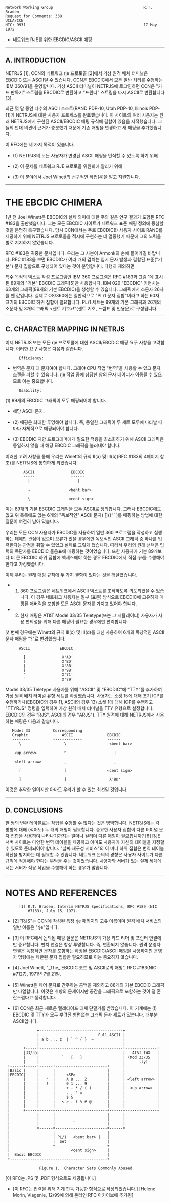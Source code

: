 

```text
Network Working Group                                        R.T. Braden
Request for Comments: 338                                       UCLA/CCN
NIC: 9931                                                    17 May 1972
```

- 네트워크 RJE를 위한 EBCDIC/ASCII 매핑

---
## **A. INTRODUCTION**

NETRJS \[1\], CCN의 네트워크 rje 프로토콜 \[2\]에서 가상 원격 배치 터미널은 EBCDIC 또는 ASCII일 수 있습니다. CCN은 EBCDIC에서 모든 일반 처리를 수행하는 IBM 360/91을 운영합니다. 가상 ASCII 터미널이 NETRJS에 로그인하면 CCN은 "카드 판독기" 스트림을 EBCDIC로 변환하고 "프린터" 스트림을 다시 ASCII로 변환합니다\[3\].

최근 몇 달 동안 다수의 ASCII 호스트\(RAND PDP-10, Utah PDP-10, Illinois PDP-11\)가 NETRJS에 대한 사용자 프로세스를 완료했습니다. 이 사이트의 여러 사용자는 원래 NETRJS에서 구현된 ASCII/EBCDIC 매핑 규칙에 결함이 있음을 지적했습니다. 그들의 반대 의견이 근거가 충분했기 때문에 기존 매핑을 변경하고 새 매핑을 추가했습니다.

이 RFC에는 세 가지 목적이 있습니다.

- \(1\) NETRJS의 모든 사용자가 변경된 ASCII 매핑을 인식할 수 있도록 하기 위해

- \(2\) 이 문제를 네트워크 RJE 프로토콜 위원회에 알리기 위해

- \(3\) 이 분야에서 Joel Winett의 선구적인 작업\[4\]을 알고 지원합니다.

---
# **THE EBCDIC CHIMERA**

1년 전 Joel Winett은 EBCDIC의 실제 의미에 대한 주의 깊은 연구 결과가 포함된 RFC #183을 출판했습니다. 그는 모든 EBCDIC 사이트가 네트워크 표준 매핑 정의에 동참할 것을 분명히 촉구했습니다. 당시 CCN에서는 주로 EBCDIC\(!\) 사용자 사이트 RAND를 제공하기 위해 NETRJS 프로토콜을 적시에 구현하는 데 열중했기 때문에 그의 노력을 별로 지지하지 않았습니다.

RFC #183은 귀중한 문서입니다. 우리는 그 사본이 Armonk의 손에 들어가길 바랍니다. RFC #183을 보면 EBCDIC가 여러 개의 겹치는 임시 문자 발생과 결합된 표준\("기본"\) 문자 집합으로 구성되어 있다는 것이 분명합니다. 다행히 제외하면

특수 목적의 텍스트 작성 프로그램인 IBM 360 프로그램은 RFC #183과 그림 1에 표시된 89개의 "기본" EBCDIC 그래픽\[5\]만 사용합니다. IBM 029 "EBCDIC" 키펀치는 63개의 그래픽\(89개의 기본 EBCDIC\)을 생성할 수 있습니다. 그래픽에서 소문자 26자를 뺀 값입니다. 실제로 OS/360에는 일반적으로 "PL/1 문자 집합"이라고 하는 60자 크기의 EBCDIC 하위 집합이 필요합니다. PL/1 세트는 89개의 기본 그래픽과 26개의 소문자 및 3개의 그래픽 <센트 기호\>!"\(센트 기호, 느낌표 및 인용문\)로 구성됩니다.

---
## **C. CHARACTER MAPPING IN NETRJS**

이제 NETRJS 또는 모든 rje 프로토콜에 대한 ASCII/EBCDIC 매핑 요구 사항을 고려합니다. 이러한 요구 사항은 다음과 같습니다.

```text
      Efficiency:
```

- 번역은 문자 대 문자여야 합니다. 그래야 CPU 작업 "번역"을 사용할 수 있고 문자 스캔을 피할 수 있습니다. rje 작업 중에 상당한 양의 문자 데이터가 이동될 수 있으므로 이는 중요합니다.

```text
      Usability:
```

\(1\) 89개의 EBCDIC 그래픽이 모두 매핑되어야 합니다.

- 해당 ASCII 문자.

- \(2\) 매핑은 최대한 투명해야 합니다. 즉, 동일한 그래픽이 두 세트 모두에 나타날 때마다 자체적으로 매핑되어야 합니다.

- \(3\) EBCDIC 지향 프로그래머에게 필요한 적응을 최소화하기 위해 ASCII 그래픽은 동일하지 않을 때 해당 EBCDIC 그래픽을 불러내야 합니다.

이러한 고려 사항을 통해 우리는 Winett의 규칙 II\(a\) 및 III\(b\)\(RFC #183의 4페이지 참조\)를 NETRJS에 통합하게 되었습니다.

```text
        ASCII                EBCDIC
        -----                ------
          |                     |

          ~                 <bent bar>

          \                 <cent sign>
```

이는 89개의 기본 EBCDIC 그래픽을 모두 ASCII로 정의합니다. 그러나 EBCDIC에도 없고 위 목록에도 없는 6개의 "독보적인" ASCII 문자\( \[\]{}^\` \)를 매핑하는 방법에 대한 질문이 여전히 남아 있습니다.

우리는 모든 CCN 사용자가 EBCDIC를 사용하여 일반 360 프로그램을 작성하고 실행하는 데에만 관심이 있으며 오류가 있을 경우에만 독보적인 ASCII 그래픽 중 하나를 입력한다는 관점을 취할 수 있었고 실제로 그렇게 했습니다. 따라서 우리의 원래 선택은 입력의 독단자를 EBCDIC 물음표에 매핑하는 것이었습니다. 또한 사용자가 기본 89개보다 더 큰 EBCDIC 하위 집합에 액세스해야 하는 경우 EBCDIC에서 직접 rje를 수행해야 한다고 가정했습니다.

이제 우리는 원래 매핑 규칙에 두 가지 결함이 있다는 것을 깨달았습니다.

- 1. 360 프로그램은 네트워크에서 ASCII 텍스트를 조작하도록 의도되었을 수 있습니다. 이 경우 네트워크 사용자는 일부 \(표준\) 방식으로 EBCDIC에 고유하게 매핑된 매버릭을 포함한 모든 ASCII 문자를 가지고 있어야 합니다.

- 2. 현재 매핑은 AT&T Model 33/35 Teletype\(또는 그 시뮬레이터\) 사용자가 사용 편의성을 위해 다른 매핑이 필요한 경우에만 편리합니다.

첫 번째 경우에는 Winett의 규칙 III\(c\) 및 III\(d\)를 대신 사용하여 6개의 독창적인 ASCII 문자 매핑을 "?"로 변경했습니다.

```text
      ASCII             EBCDIC
      -----             ------
        [                X'AD'
        ]                X'BD'
        {                X'8B'
        }                X'9B'
        ^                X'71'
        `                X'79'
```

Model 33/35 Teletype 사용자를 위해 "ASCII" 및 "EBCDIC"에 "TTY"를 추가하여 가상 원격 배치 터미널 유형 세트를 확장했습니다. 사용자는 소켓 15에 대해 초기 ICP를 수행하거나\(EBCDIC의 경우 11, ASCII의 경우 13\) 소켓 1에 대해 ICP를 수행하고 "TTYRJS" 명령을 입력하여 가상 원격 배치 터미널을 TTY 유형으로 설정합니다. EBCDIC의 경우 "RJS", ASCII의 경우 "ARJS"\). TTY 원격에 대해 NETRJS에서 사용하는 매핑은 다음과 같습니다.

```text
   Model 33          Corresponding
   Graphic               ASCII               EBCDIC
   --------          -------------           ------
      \                   \                   <bent bar>

    <up arrow>            ^                     |

    <left arrow>          _                     _

      [                   [                  <cent sign>

      ]                   ]                   X'BD'
```

이것은 추악한 일이지만 아마도 우리가 할 수 있는 최선일 것입니다.

---
## **D. CONCLUSIONS**

한 쌍의 변환 테이블로는 작업을 수행할 수 없다는 것은 명백합니다. NETRJS에는 각 방향에 대해 \(적어도\) 두 개의 매핑이 필요합니다. 중요한 사용자 집합이 다른 터미널 문자 집합을 사용하여 나타나기까지는 얼마나 걸리며 다른 매핑이 필요합니까? \[6\] RJE 서버 사이트는 다양한 번역 테이블을 제공하고 아마도 사용자가 자신의 테이블을 지정할 수 있도록 준비되어야 합니다. "날짜 재구성 서비스"의 이 미니 하위 집합은 번역 테이블 확산을 방지하는 데 필요할 수 있습니다. 네트워크 논의의 경향은 사용자 사이트가 다른 규칙에 적응해야 한다는 부담을 주는 것이었습니다. 사용자와 서버가 있는 실제 세계에서는 서버가 적응 작업을 수행해야 하는 경우가 많습니다.

---
# **NOTES AND REFERENCES**

```text
      [1] R.T. Braden, Interim NETRJS Specifications, RFC #189 (NIC
          #7133), July 15, 1971.
```

- \[2\] "RJS"는 CCN에 작성된 특정 rje 패키지의 고유 이름이며 원격 배치 서비스의 일반 이름은 "rje"입니다.

- \[3\] 이 RFC에서 논의된 매핑 질문은 NETRJS의 가상 카드 리더 및 프린터 연결에만 중요합니다. 펀치 연결은 항상 투명합니다. 즉, 변환되지 않습니다. 원격 운영자 연결은 독창적인 문자를 포함하는 확장된 EBCDIC/ASCII 매핑을 사용하지만 운영자 명령에는 제한된 문자 집합만 필요하므로 이는 중요하지 않습니다.

- \[4\] Joel Winett, "\_The\_ EBCDIC 코드 및 ASCII로의 매핑", RFC #183\(NIC #7127\), 1971년 7월 21일.

- \[5\] Winett은 제어 문자로 간주하는 공백을 제외하고 88개의 기본 EBCDIC 그래픽만 나열합니다. 이것은 취향의 문제이지만 공간을 그래픽으로 포함하는 것이 덜 혼란스럽다고 생각합니다.

- \[6\] CCN은 최근 새로운 텔레타이프 대체 단말기를 받았습니다. 이 기계에는 \(!\) EBCDIC 및 TTY가 모두 뿌려진 형편없는 그래픽 문자 세트가 있습니다. 대부분 ASCII입니다.

```text
              +-------------------------------------+
              |                          Full ASCII |
              | a b ... z  | ` ^ { }  ~             |
              |                                     |
        +-----+-------------------------------------+--------------+
        |33/35|                                     |   AT&T TWX   |
        |     |          `   [   ]                  | (Mod 33/35   |
        |     |                                     |      tty)    |
 +------+-----+------+-----------------------+      |              |
 |Basic |     |      |                       |      |              |
 |EBCDIC|     |      |     <SP>              |      |              |
 |      |     |   "  |     A B ... Z         |      | <left arrow> |
 |      |     |   !  |     0 1 ... 9         |      |              |
 |      |     |      |     + - * / ( )       |      |  <up arrow>  |
 |      |     |      |     . , ' =           |      |              |
 |      |     |      |     $ &               |      |              |
 |      |     |      |   < > : ? % # @       |      |              |
 |      |     |      |                       |      |              |
 |      +-----+------+-----------------------+------+--------------+
 |            |      |                       |      |
 |            |      |        _              |      |
 |            |      |                       |      |
 |            +------+-----------------------+------+
 |                   |                       |
 |                   | PL/1   <bent bar> |   |
 |                   |  Set                  |
 |                   +-----------------------+
 |                           <cent sign>     |
 |  Basic EBCDIC                             |
 +-------------------------------------------+

               Figure 1.  Character Sets Commonly Abused
```

\[이 RFC는 .PS 및 .PDF 형식으로도 제공됩니다.\]

- \[이 RFC는 입력을 위해 기계 판독 가능한 형식으로 작성되었습니다.\] \[Helene Morin, Viagenie, 12/99에 의해 온라인 RFC 아카이브에 추가됨\]